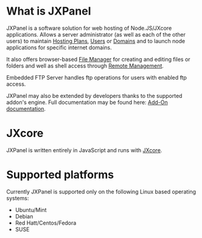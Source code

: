 
# What is JXPanel

JXPanel is a software solution for web hosting of Node.JS/JXcore applications.
Allows a server administrator (as well as each of the other users) to maintain [Hosting Plans](hostingp.markdown), [Users](users.markdown) or [Domains](domains.markdown)
and to launch node applications for specific internet domains.

It also offers browser-based [File Manager](filem.markdown) for creating and editing files or folders and well as shell access through [Remote Management](remotem.markdown).

Embedded FTP Server handles ftp operations for users with enabled ftp access.

JXPanel may also be extended by developers thanks to the supported addon's engine.
Full documentation may be found here: [Add-On documentation](addons_api_index.markdown).

# JXcore

JXPanel is written entirely in JavaScript and runs with [JXcore](http://www.jxcore.com).

# Supported platforms

Currently JXPanel is supported only on the following Linux based operating systems:

* Ubuntu/Mint
* Debian
* Red Hatt/Centos/Fedora
* SUSE